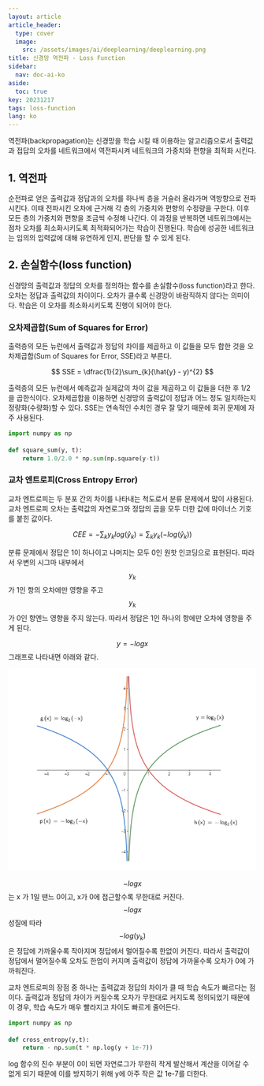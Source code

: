 ```yaml
---
layout: article
article_header:
  type: cover
  image:
    src: /assets/images/ai/deeplearning/deeplearning.png
title: 신경망 역전파 - Loss Function
sidebar:
  nav: doc-ai-ko
aside:
  toc: true
key: 20231217
tags: loss-function
lang: ko
---
```

역전파(backpropagation)는 신경망을 학습 시킬 때 이용하는 알고리즘으로서 출력값과 접답의 오차를 네트워크에서 역전파시켜 네트워크의 가중치와 편향을 최적화 시킨다.
<!--more-->

## 1. 역전파
순전파로 얻은 출력값과 정답과의 오차를 하나씩 층을 거슬러 올라가며 역방향으로 전파시킨다. 이때 전파시킨 오차에 근거해 각 층의 가중치와 편향의 수정량을 구한다.
이후 모든 층의 가중치와 편향을 조금씩 수정해 나간다. 이 과정을 반복하면 네트워크에서는 점차 오차를 최소화시키도록 최적화되어가는 학습이 진행된다.
학습에 성공한 네트워크는 임의의 입력값에 대해 유연하게 인지, 판단을 할 수 있게 된다.

## 2. 손실함수(loss function)
신경망의 출력값과 정답의 오차를 정의하는 함수를 손실함수(loss function)라고 한다. 오차는 정답과 출력값의 차이이다. 오차가 클수록 신경망이 바람직하지 않다는 의미이다.
학습은 이 오차를 최소화시키도록 진행이 되어야 한다.

### 오차제곱합(Sum of Squares for Error)
출력층의 모든 뉴런에서 출력값과 정답의 차이를 제곱하고 이 값들을 모두 합한 것을 오차제곱합(Sum of Squares for Error, SSE)라고 부른다.

$$
SSE = \dfrac{1}{2}\sum_{k}(\hat{y} - y)^{2}
$$

출력층의 모든 뉴런에서 예측값과 실제값의 차이 값을 제곱하고 이 값들을 더한 후 1/2을 곱한식이다. 오차제곱합을 이용하면 신경망의 출력값이 정답과 어느 정도 일치하는지 정량화(수량화)할 수 있다.
SSE는 연속적인 수치인 경우 잘 맞기 때문에 회귀 문제에 자주 사용된다.

```python
import numpy as np

def square_sum(y, t):
    return 1.0/2.0 * np.sum(np.square(y-t))
```
### 교차 엔트로피(Cross Entropy Error)
교차 엔트로피는 두 분포 간의 차이를 나타내는 척도로서 분류 문제에서 많이 사용된다. 교차 엔트로피 오차는 출력값의 자연로그와 정답의 곱을 모두 더한 값에 마이너스 기호를 붙힌 값이다.

$$
CEE = -\sum_{k}y_{k}log(\hat{y}_{k}) = \sum_{k}y_{k}(-log(\hat{y}_{k}))
$$

분류 문제에서 정답은 1이 하나이고 나머지는 모두 0인 원핫 인코딩으로 표현된다.
따라서 우변의 시그마 내부에서 $$y_{k}$$ 가 1인 항의 오차에만 영향을 주고$$y_{k}$$ 가 0인 항엔느 영향을 주지 않는다.
따라서 정답은 1인 하나의 항에만 오차에 영향을 주게 된다.

$$y=-logx$$ 그래프로 나타내면 아래와 같다.

![Image](/assets/images/ai/deeplearning/log_function.png)

$$-logx$$ 는 x 가 1일 땐느 0이고, x가 0에 접근할수록 무한대로 커진다. $$-logx$$ 성질에 따라 $$-log(y_{k})$$ 은 정답에 가까울수록 작아지며 정답에서 멀어질수록 한없이 커진다.
따라서 출력값이 정답에서 멀어질수록 오차도 한업이 커지며 출력값이 정답에 가까울수록 오차가 0에 가까워진다.

교차 엔트로피의 장점 중 하나는 출력값과 정답의 차이가 클 때 학습 속도가 빠르다는 점이다. 출력값과 정답의 차이가 커질수록 오차가 무한대로 커지도록 정의되었기 때문에 이 경우, 학습 속도가 매우 빨라지고 차이도 빠르게 줄어든다.

```python
import numpy as np

def cross_entropy(y,t):
    return - np.sum(t * np.log(y + 1e-7))
```
log 함수의 진수 부분이 0이 되면 자연로그가 무한히 작게 발산해서 계산을 이어갈 수 없게 되기 때문에 이를 방지하기 위해 y에 아주 작은 값 1e-7를 더한다.
